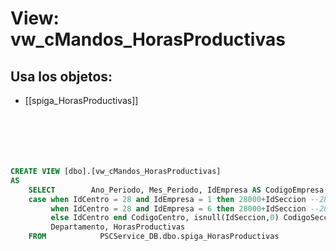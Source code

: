 # View: vw_cMandos_HorasProductivas

## Usa los objetos:
- [[spiga_HorasProductivas]]

```sql






CREATE VIEW [dbo].[vw_cMandos_HorasProductivas]
AS
	SELECT        Ano_Periodo, Mes_Periodo, IdEmpresa AS CodigoEmpresa, 
	case when IdCentro = 28 and IdEmpresa = 1 then 28000+IdSeccion --28355 
		 when IdCentro = 28 and IdEmpresa = 6 then 28000+IdSeccion --28354 
		 else IdCentro end CodigoCentro, isnull(IdSeccion,0) CodigoSeccion, 
		 Departamento, HorasProductivas
	FROM            PSCService_DB.dbo.spiga_HorasProductivas


```
